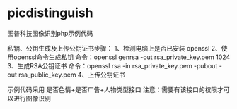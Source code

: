 # picdistinguish
图普科技图像识别php示例代码

私钥、公钥生成及上传公钥证书步骤：
1、检测电脑上是否已安装 openssl
2、使用openssl命令生成私钥
   命令：openssl genrsa -out rsa_private_key.pem 1024
3、生成RSA公钥证书
   命令：openssl rsa -in rsa_private_key.pem -pubout -out rsa_public_key.pem
4、上传公钥证书

示例代码采用 是否色情+是否广告+人物类型接口
注意：需要有该接口的权限才可以进行图像识别
